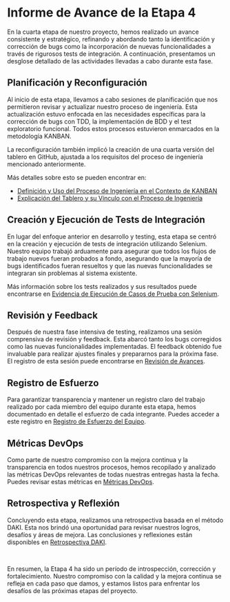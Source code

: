 # Informe de Avance de la Etapa 4

En la cuarta etapa de nuestro proyecto, hemos realizado un avance consistente y estratégico, refinando y abordando tanto la identificación y corrección de bugs como la incorporación de nuevas funcionalidades a través de rigurosos tests de integración. A continuación, presentamos un desglose detallado de las actividades llevadas a cabo durante esta fase.

## Planificación y Reconfiguración

Al inicio de esta etapa, llevamos a cabo sesiones de planificación que nos permitieron revisar y actualizar nuestro proceso de ingeniería. Esta actualización estuvo enfocada en las necesidades específicas para la corrección de bugs con TDD, la implementación de BDD y el test exploratorio funcional. Todos estos procesos estuvieron enmarcados en la metodología KANBAN.

La reconfiguración también implicó la creación de una cuarta versión del tablero en GitHub, ajustada a los requisitos del proceso de ingeniería mencionado anteriormente. 

Más detalles sobre esto se pueden encontrar en:

* [Definición y Uso del Proceso de Ingeniería en el Contexto de KANBAN](./Documentación/Definición%20y%20Uso%20del%20Proceso%20de%20Ingeniería.md)
* [Explicación del Tablero y su Vínculo con el Proceso de Ingeniería](./Documentación/Explicación%20del%20Tablero%20y%20su%20Vínculo%20con%20el%20Proceso%20de%20Ingeniería.md)

## Creación y Ejecución de Tests de Integración

En lugar del enfoque anterior en desarrollo y testing, esta etapa se centró en la creación y ejecución de tests de integración utilizando Selenium. Nuestro equipo trabajó arduamente para asegurar que todos los flujos de trabajo nuevos fueran probados a fondo, asegurando que la mayoría de bugs identificados fueran resueltos y que las nuevas funcionalidades se integraran sin problemas al sistema existente.

Más información sobre los tests realizados y sus resultados puede encontrarse en [Evidencia de Ejecución de Casos de Prueba con Selenium](./).

## Revisión y Feedback

Después de nuestra fase intensiva de testing, realizamos una sesión comprensiva de revisión y feedback. Esta abarcó tanto los bugs corregidos como las nuevas funcionalidades implementadas. El feedback obtenido fue invaluable para realizar ajustes finales y prepararnos para la próxima fase. El registro de esta sesión puede encontrarse en [Revisión de Avances](./Documentación/Review.md).

## Registro de Esfuerzo

Para garantizar transparencia y mantener un registro claro del trabajo realizado por cada miembro del equipo durante esta etapa, hemos documentado en detalle el esfuerzo de cada integrante. Puedes acceder a este registro en [Registro de Esfuerzo del Equipo](./Documentación/Registro%20de%20Esfuerzo.md).

## Métricas DevOps

Como parte de nuestro compromiso con la mejora continua y la transparencia en todos nuestros procesos, hemos recopilado y analizado las métricas DevOps relevantes de todas nuestras entregas hasta la fecha. Puedes revisar estas métricas en [Métricas DevOps]().

## Retrospectiva y Reflexión

Concluyendo esta etapa, realizamos una retrospectiva basada en el método DAKI. Esta nos brindó una oportunidad para revisar nuestros logros, desafíos y áreas de mejora. Las conclusiones y reflexiones están disponibles en [Retrospectiva DAKI](./Documentación/Retrospectiva.md).

<br>

En resumen, la Etapa 4 ha sido un período de introspección, corrección y fortalecimiento. Nuestro compromiso con la calidad y la mejora continua se refleja en cada paso que damos, y estamos listos para enfrentar los desafíos de las próximas etapas del proyecto.